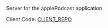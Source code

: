 Server for the applePodcast application

Client Code: [CLIENT_REPO](https://github.com/Odilonr/applePodcast)
